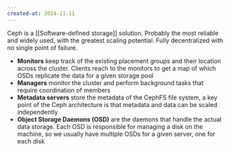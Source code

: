 ```yaml
---
created-at: 2024-11-11
---
```


Ceph is a [[Software-defined storage]] solution. Probably the most reliable and widely used, with the greatest scaling potential. Fully decentralized with no single point of failure.

- **Monitors** keep track of the existing placement groups and their location across the cluster. Clients reach to the monitors to get a map of which OSDs replicate the data for a given storage pool
- **Managers** monitor the cluster and perform background tasks that require coordination of members
- **Metadata servers** store the metadata of the CephFS file system, a key point of the Ceph architecture is that metadata and data can be scaled independently
- **Object Storage Daemons (OSD)** are the daemons that handle the actual data storage. Each OSD is responsible for managing a disk on the machine, so we usually have multiple OSDs for a given server, one for each disk
